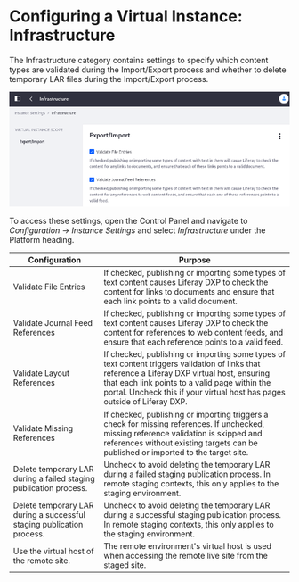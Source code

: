 # Configuring a Virtual Instance: Infrastructure

The Infrastructure category contains settings to specify which content types are validated during the Import/Export process and whether to delete temporary LAR files during the Import/Export process. 

![Configure the Import Export settings at the Virtual Instance scope.](./configuring-a-virtual-instance-infrastructure/images/01.png)

To access these settings, open the Control Panel and navigate to *Configuration* &rarr; *Instance Settings* and select *Infrastructure* under the Platform heading. 

| Configuration | Purpose |
| --------- | ------------ |
| Validate File Entries | If checked, publishing or importing some types of text content causes Liferay DXP to check the content for links to documents and ensure that each link points to a valid document. |
| Validate Journal Feed References | If checked, publishing or importing some types of text content causes Liferay DXP to check the content for references to web content feeds, and ensure that each reference points to a valid feed. |
| Validate Layout References | If checked, publishing or importing some types of text content triggers validation of links that reference a Liferay DXP virtual host, ensuring that each link points to a valid page within the portal. Uncheck this if your virtual host has pages outside of Liferay DXP. |
| Validate Missing References | If checked, publishing or importing triggers a check for missing references. If unchecked, missing reference validation is skipped and references without existing targets can be published or imported to the target site. |
| Delete temporary LAR during a failed staging publication process. | Uncheck to avoid deleting the temporary LAR during a failed staging publication process. In remote staging contexts, this only applies to the staging environment. |
| Delete temporary LAR during a successful staging publication process. | Uncheck to avoid deleting the temporary LAR during a successful staging publication process. In remote staging contexts, this only applies to the staging environment. |
| Use the virtual host of the remote site. | The remote environment's virtual host is used when accessing the remote live site from the staged site. |

